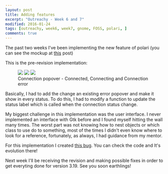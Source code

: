 ```yaml
---
layout: post
title: Adding features
excerpt: "Outreachy - Week 6 and 7"
modified: 2016-01-24
tags: [outreachy, week6, week7, gnome, FOSS, polari, ]
comments: true
---
```


<p>
The past two weeks I've been implementing the new feature of polari (you can see the mockup at <a href="http://belinhacbr.github.io/fresh-designs/">this</a> post)  
</p>

<p>
This is the pre-revision implementation:
</p>
<figure class="third">
	<a href="http://i.imgur.com/CyCD2Ai" title="Connected"><img src="http://i.imgur.com/CyCD2Ai.png"></a>
	<a href="http://i.imgur.com/RP0P7ZS" title="Connecting"><img src="http://i.imgur.com/RP0P7ZS.png"></a>
	<a href="http://i.imgur.com/EFz3K2h" title="Connection error"><img src="http://i.imgur.com/EFz3K2h.png"></a>
	<figcaption>Connection popover - Connected, Connecting and Connection error</figcaption>
</figure>
<p>
Basically, I had to add the change an existing error popover and make it show in every status. To do this, I had to modify a function to update the status label which is called when the connection status change. 
</p>
<p>
My biggest challenge in this implementation was the user interface. I never implemented an interface with Gtk before and I found myself hitting the wall many times. 
The worst part was not knowing how to nest objects or which class to use do to something, most of the times I didn't even know where to look for a reference, fortunately, as always, I had guidance from my mentor. 
</p>
<p>
For this implementation I created <a href="https://bugzilla.gnome.org/show_bug.cgi?id=709984">this bug</a>. You can check the code and It's evolution there!
</p>
<p>
Next week I'll be receiving the revision and making possible fixes in order to get everyting done for version 3.19. See you soon earthlings!
</p>
